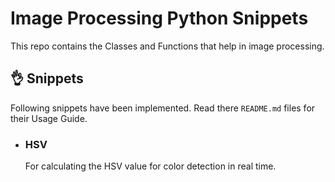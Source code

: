 # Image Processing Python Snippets

This repo contains the Classes and Functions that help in image processing.

## 👌 Snippets

Following snippets have been implemented. Read there `README.md` files for their Usage Guide.

- ### HSV
  For calculating the HSV value for color detection in real time.
